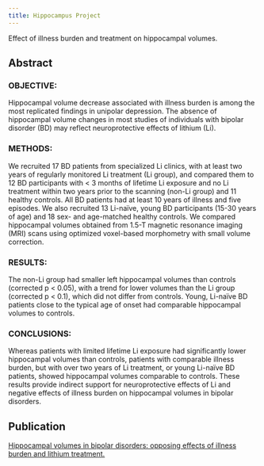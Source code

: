 ```yaml
---
title: Hippocampus Project
---
```


Effect of illness burden and treatment on hippocampal volumes.

## Abstract ##
### OBJECTIVE: ###
Hippocampal volume decrease associated with illness burden is among the most replicated findings in unipolar depression. The absence of hippocampal volume changes in most studies of individuals with bipolar disorder (BD) may reflect neuroprotective effects of lithium (Li).

### METHODS: ###
We recruited 17 BD patients from specialized Li clinics, with at least two years of regularly monitored Li treatment (Li group), and compared them to 12 BD participants with < 3 months of lifetime Li exposure and no Li treatment within two years prior to the scanning (non-Li group) and 11 healthy controls. All BD patients had at least 10 years of illness and five episodes. We also recruited 13 Li-naïve, young BD participants (15-30 years of age) and 18 sex- and age-matched healthy controls. We compared hippocampal volumes obtained from 1.5-T magnetic resonance imaging (MRI) scans using optimized voxel-based morphometry with small volume correction.

### RESULTS: ###
The non-Li group had smaller left hippocampal volumes than controls (corrected p < 0.05), with a trend for lower volumes than the Li group (corrected p < 0.1), which did not differ from controls. Young, Li-naïve BD patients close to the typical age of onset had comparable hippocampal volumes to controls.

### CONCLUSIONS: ###
Whereas patients with limited lifetime Li exposure had significantly lower hippocampal volumes than controls, patients with comparable illness burden, but with over two years of Li treatment, or young Li-naïve BD patients, showed hippocampal volumes comparable to controls. These results provide indirect support for neuroprotective effects of Li and negative effects of illness burden on hippocampal volumes in bipolar disorders.

## Publication ##
[Hippocampal volumes in bipolar disorders: opposing effects of illness burden and lithium treatment.](http://www.ncbi.nlm.nih.gov/pubmed/22548899)
